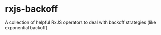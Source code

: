 # rxjs-backoff
A collection of helpful RxJS operators to deal with backoff strategies (like exponential backoff)
